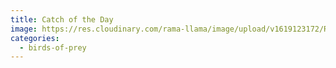 ```yaml
---
title: Catch of the Day
image: https://res.cloudinary.com/rama-llama/image/upload/v1619123172/Resting_frnemg.jpg
categories:
  - birds-of-prey
---
```

